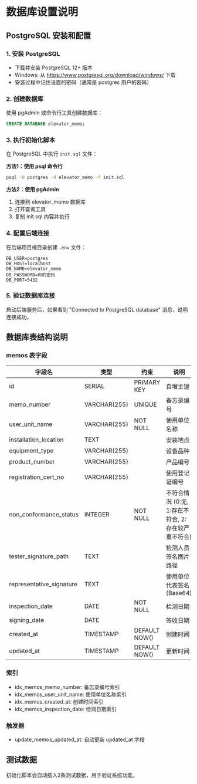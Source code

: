 # 数据库设置说明

## PostgreSQL 安装和配置

### 1. 安装 PostgreSQL
- 下载并安装 PostgreSQL 12+ 版本
- Windows: 从 https://www.postgresql.org/download/windows/ 下载
- 安装过程中记住设置的密码（通常是 postgres 用户的密码）

### 2. 创建数据库
使用 pgAdmin 或命令行工具创建数据库：

```sql
CREATE DATABASE elevator_memo;
```

### 3. 执行初始化脚本
在 PostgreSQL 中执行 `init.sql` 文件：

**方法1：使用 psql 命令行**
```bash
psql -U postgres -d elevator_memo -f init.sql
```

**方法2：使用 pgAdmin**
1. 连接到 elevator_memo 数据库
2. 打开查询工具
3. 复制 init.sql 内容并执行

### 4. 配置后端连接
在后端项目根目录创建 `.env` 文件：
```
DB_USER=postgres
DB_HOST=localhost
DB_NAME=elevator_memo
DB_PASSWORD=你的密码
DB_PORT=5432
```

### 5. 验证数据库连接
启动后端服务后，如果看到 "Connected to PostgreSQL database" 消息，说明连接成功。

## 数据库表结构说明

### memos 表字段
| 字段名 | 类型 | 约束 | 说明 |
|--------|------|------|------|
| id | SERIAL | PRIMARY KEY | 自增主键 |
| memo_number | VARCHAR(255) | UNIQUE | 备忘录编号 |
| user_unit_name | VARCHAR(255) | NOT NULL | 使用单位名称 |
| installation_location | TEXT | | 安装地点 |
| equipment_type | VARCHAR(255) | | 设备品种 |
| product_number | VARCHAR(255) | | 产品编号 |
| registration_cert_no | VARCHAR(255) | | 使用登记证编号 |
| non_conformance_status | INTEGER | NOT NULL | 不符合情况 (0:无, 1:存在不符合, 2:存在较严重不符合) |
| tester_signature_path | TEXT | | 检测人员签名图片路径 |
| representative_signature | TEXT | | 使用单位代表签名 (Base64) |
| inspection_date | DATE | NOT NULL | 检测日期 |
| signing_date | DATE | | 签收日期 |
| created_at | TIMESTAMP | DEFAULT NOW() | 创建时间 |
| updated_at | TIMESTAMP | DEFAULT NOW() | 更新时间 |

### 索引
- idx_memos_memo_number: 备忘录编号索引
- idx_memos_user_unit_name: 使用单位名称索引  
- idx_memos_created_at: 创建时间索引
- idx_memos_inspection_date: 检测日期索引

### 触发器
- update_memos_updated_at: 自动更新 updated_at 字段

## 测试数据
初始化脚本会自动插入2条测试数据，用于验证系统功能。